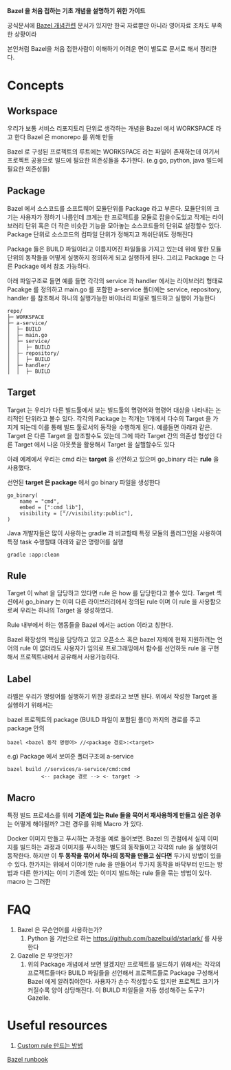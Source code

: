 **Bazel 을 처음 접하는 기초 개념을 설명하기 위한 가이드**

공식문서에 [Bazel 개념관련](https://bazel.build/concepts/build-ref) 문서가 있지만 한국 자료뿐만 아니라 영어자료 조차도 부족한 상황이라 

본인처럼 Bazel을 처음 접한사람이 이해하기 어려운 면이 별도로 문서로 해서 정리한다. 

# Concepts

## Workspace

우리가 보통 서비스 리포지토리 단위로 생각하는 개념을 Bazel 에서 WORKSPACE 라고 한다 Bazel 은 monorepo 를 위해 만들

Bazel 로 구성된 프로젝트의 루트에는 WORKSPACE 라는 파일이 존재하는데 여기서 프로젝트 공용으로 빌드에 필요한 의존성들을 추가한다. (e.g go, python, java 빌드에 필요한 의존성들)

## Package

Bazel 에서 소스코드를 소프트웨어 모듈단위를 Package 라고 부른다. 모듈단위의 크기는 사용자가 정하기 나름인데 크게는 한 프로젝트를 모듈로 잡을수도있고 작게는 라이브러리 단위 혹은 더 작은 비슷한 기능을 모아놓는 소스코드들의 단위로 설정할수 있다.  Package 단위로 소스코드의 컴파일 단위가 정해지고 캐쉬단위도 정해진다

Package 들은 BUILD 파일이라고 이름지어진 파일들을 가지고 있는데 위에 말한 모듈단위의 동작들을 어떻게  실행하지 정의하게 되고 실행하게 된다. 그리고 Package 는 다른 Package 에서 참조 가능하다. 

아래 파일구조로 들면 예를 들면 각각의 service 과 handler 에서는 라이브러리 형태로 Pacakge 를 정의하고 main.go 를 포함한 a-service 폴더에는 service,  repository, handler 를 참조해서 하나의 실행가능한 바이너리 파일로 빌드하고 실행이 가능한다

```
repo/
├─ WORKSPACE
├─ a-service/
│  ├─ BUILD
│  ├─ main.go
│  ├─ service/
│  │  ├─ BUILD
│  ├─ repository/
│  │  ├─ BUILD
│  ├─ handler/
│  │  ├─ BUILD
```

## Target

Target 는 우리가 다른 빌드툴에서 보는  빌드툴의 명령어와 명령어 대상을 나타내는 논리적인 단위라고 볼수 있다. 각각의 Package 는 적개는 1개에서 다수의 Target 을 가지게 되는데 이를 통해 빌드 툴로서의 동작을 수행하게 된다. 예를들면 아래과 같은.  Target 은 다른 Target 을 참조할수도 있는데 그에 따라 Target 간의 의존성 형성인 다른 Target 에서 나온 아웃풋을 활용해서 Target 을 실핼할수도 있다

아래 예제에서 우리는 cmd 라는 **target** 을 선언하고 있으며 go_binary 라는 **rule** 을 사용했다. 

선언된 **target 은 package** 에서 go binary 파일을 생성한다 

```
go_binary(
    name = "cmd",
    embed = [":cmd_lib"],
    visibility = ["//visibility:public"],
)
```

Java 개발자들은 많이 사용하는 gradle 과 비교할때 특정 모듈의 플러그인을 사용하여 특정 task 수행할떄 아래와 같은 명령어를 실행

```
gradle :app:clean
```

## Rule

Target 이 what 을 담당하고 있다면 rule 은 how 를 담당한다고 볼수 있다. Target 섹션에서 go_binary 는 이미 다른 라이브러리에서 정의된 rule 이며 이 rule 을 사용함으로써 우리는 하나의 Target 을 생성하였다. 

Rule 내부에서 하는 행동들을 Bazel 에서는 action 이라고 칭한다. 

Bazel 확장성의 핵심을 담당하고 있고 오픈소스 혹은 bazel 자체에 현재 지원하려는 언어의 rule 이 없더라도 사용자가 임의로 프로그래밍에서 함수를 선언하듯 rule 을 구현해서 프로젝트내에서 공유해서 사용가능하다. 

## **Label**

라벨은 우리가 명령어를 실행하기 위한 경로라고 보면 된다. 위에서 작성한 Target 을 실행하기 위해서는 

bazel 프로젝트의 package (BUILD 파일이 포함된 폴더) 까지의 경로를 주고 package 안의 

`bazel <bazel 동작 명령어> //<package 경로>:<target>`

e.g)  Package 에서 보여준 폴더구조에 a-service 

```
bazel build //services/a-service/cmd:cmd 
           <-- package 경로 --> <- target ->
```

## Macro

특정 빌드 프로세스를 위헤 **기존에 있는 Rule 들을  묵어서  재사용하게 만들고 싶은 경우**는 어떻게 해야될까? 그런 경우를 위해 Macro 가 있다.

Docker 이미지 만들고 푸시하는 과정을 예로 들어보면. Bazel 의 관점에서 실제 이미지를 빌드하는 과정과 이미지를 푸시하는 별도의 동작들이고 각각의 rule 을 실행하여 동작한다. 하지만 이 **두 동작을 묶어서 하나의 동작을 만들고 싶다면** 두가지 방법이 있을수 있다. 한가지는 위에서 이야기한 rule 을 만들어서 두가지 동작을 바닥부터 만드는 방법과 다른 한가지는 이미 기존에 있는 이미지 빌드하는 rule 들을 묶는 방법이 있다. macro 는 그러한 

# FAQ

1. Bazel 은 무슨언어를 사용하는가?
    1. Python 을 기반으로 하는 https://github.com/bazelbuild/starlark/ 를 사용한다
2. Gazelle 은 무엇인가?
    1. 위의 Package 개념에서 보면 알겠지만 프로젝트를 빌드하기 위해서는 각각의 프로젝트들마다 BUILD 파일들을 선언해서 프로젝트들로 Package 구성해서 Bazel 에게 알려줘야한다. 사용자가 손수 작성할수도 있지만 프로젝트 크기가 커질수록 양이 상당해진다. 이 BUILD 파일들을 자동 생성해주는 도구가 Gazelle.

# Useful resources

1. [Custom rule 만드는 방법](https://www.youtube.com/watch?v=toPWLiUq5Ps)

[Bazel runbook](https://www.notion.so/Bazel-runbook-ba44ad0985ad4e37a6af261b328b731c?pvs=21)